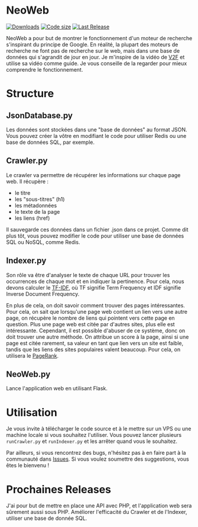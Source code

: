 # NeoWeb

[![Downloads](https://img.shields.io/github/downloads/Program132/NeoWeb/total?style=for-the-badge)](https://github.com/Program132/NeoWeb)
[![Code size](https://img.shields.io/github/languages/code-size/Program132/NeoWeb?style=for-the-badge)](https://github.com/Program132/NeoWeb)
[![Last Release](https://img.shields.io/github/release/Program132/NeoWeb?style=for-the-badge)](https://github.com/Program132/NeoWeb/releases)

NeoWeb a pour but de montrer le fonctionnement d'un moteur de recherche s'inspirant du principe de Google. 
En réalité, la plupart des moteurs de recherche ne font pas de recherche sur le web, mais dans une base de données qui s'agrandit de jour en jour.
Je m'inspire de la vidéo de [V2F](https://youtu.be/O3cJUR2NimI) et utilise sa vidéo comme guide.  Je vous conseille de la regarder pour mieux comprendre le fonctionnement.

# Structure

## JsonDatabase.py

Les données sont stockées dans une "base de données" au format JSON. Vous pouvez créer la vôtre en modifiant le code pour utiliser Redis ou une base de données SQL, par exemple.

## Crawler.py

Le crawler va permettre de récupérer les informations sur chaque page web. Il récupère :
- le titre
- les "sous-titres" (h1)
- les métadonnées
- le texte de la page
- les liens (href)

Il sauvegarde ces données dans un fichier .json dans ce projet. Comme dit plus tôt, vous pouvez modifier le code pour utiliser une base de données SQL ou NoSQL, comme Redis.

## Indexer.py

Son rôle va être d'analyser le texte de chaque URL pour trouver les occurrences de chaque mot et en indiquer la pertinence. 
Pour cela, nous devons calculer le [TF-IDF](https://fr.wikipedia.org/wiki/TF-IDF), où TF signifie Term Frequency et IDF signifie Inverse Document Frequency.

En plus de cela, on doit savoir comment trouver des pages intéressantes. 
Pour cela, on sait que lorsqu'une page web contient un lien vers une autre page, on récupère le nombre de liens qui pointent vers cette page en question. 
Plus une page web est citée par d'autres sites, plus elle est intéressante. Cependant, il est possible d'abuser de ce système, donc on doit trouver une autre méthode. 
On attribue un score à la page, ainsi si une page est citée rarement, sa valeur en tant que lien vers un site est faible, tandis que les liens des sites populaires valent beaucoup. 
Pour cela, on utilisera le [PageRank](https://fr.wikipedia.org/wiki/PageRank).



## NeoWeb.py

Lance l'application web en utilisant Flask.

# Utilisation

Je vous invite à télécharger le code source et à le mettre sur un VPS ou une machine locale si vous souhaitez l'utiliser. 
Vous pouvez lancer plusieurs `runCrawler.py` et `runIndexer.py` et les arrêter quand vous le souhaitez.

Par ailleurs, si vous rencontrez des bugs, n'hésitez pas à en faire part à la communauté dans [Issues](https://github.com/Program132/NeoWeb/issues). 
Si vous voulez soumettre des suggestions, vous êtes le bienvenu !

# Prochaines Releases

J'ai pour but de mettre en place une API avec PHP, et l'application web sera sûrement aussi sous PHP. 
Améliorer l'efficacité du Crawler et de l'Indexer, utiliser une base de donnée SQL.